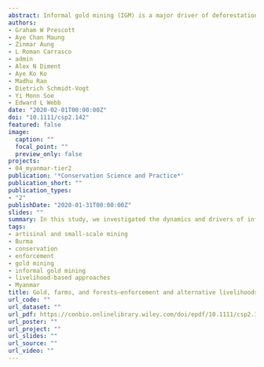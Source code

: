 ```yaml
---
abstract: Informal gold mining (IGM) is a major driver of deforestation and source of global mercury emissions. Policy makers may seek to control the spread of IGM by enforcing rules and/or providing alternative livelihoods. We investigated the dynamics and drivers of IGM in northern Myanmar to shed light on the conditions needed for alternative livelihood and enforcement interventions to succeed. We surveyed 226 respondents who practiced mining and/or farming. We found that mining and agriculture provided complementary livelihoods for many respondents as they met different livelihood needs, and that many of the miners were economic migrants. Livelihood-based interventions based on agriculture/plantations—as currently planned by the regional government—are thus unlikely to provide true substitutes. The willingness of migrant miners to move under different economic circumstances suggests that livelihood-based interventions are unlikely to scale well—mining may simply be displaced to other regions, or new migrants might replace old migrants. We estimated that current enforcement efforts were insufficient and that a much higher level of enforcement—either constant presence of enforcement officials at each informal mining site, or confiscating equipment every month—would be required to make informal mining unprofitable. Enforcement effectiveness was further undermined by corruption in the guise of informal payments to local authorities. Our study is the first to estimate costs that enforcement imposes and the level of enforcement required to deter informal gold mining, and adds to the growing body of evidence that enforcement and alternative livelihood approaches alone are unlikely to deter informal gold mining.
authors:
- Graham W Prescott
- Aye Chan Maung
- Zinmar Aung
- L Roman Carrasco
- admin
- Alex N Diment
- Aye Ko Ko
- Madhu Rao
- Dietrich Schmidt-Vogt
- Yi Monn Soe
- Edward L Webb
date: "2020-02-01T00:00:00Z"
doi: "10.1111/csp2.142"
featured: false
image:
  caption: ""
  focal_point: ""
  preview_only: false
projects:
- 04_myanmar-tier2
publication: '*Conservation Science and Practice*'
publication_short: ""
publication_types:
- "2"
publishDate: "2020-01-31T00:00:00Z"
slides: ""
summary: In this study, we investigated the dynamics and drivers of informal gold mining in Sagaing Region, northern Myanmar to shed light on the conditions needed for alternative livelihood and enforcement interventions to succeed. 
tags:
- artisinal and small-scale mining
- Burma
- conservation
- enforcement
- gold mining
- informal gold mining
- livelihood-based approaches
- Myanmar
title: Gold, farms, and forests—enforcement and alternative livelihoods are unlikely to disincentivize informal gold mining
url_code: ""
url_dataset: ""
url_pdf: https://conbio.onlinelibrary.wiley.com/doi/epdf/10.1111/csp2.142
url_poster: ""
url_project: ""
url_slides: ""
url_source: ""
url_video: ""
---
```

<div data-badge-details="right" data-badge-type="medium-donut" data-doi="10.1111/csp2.142" data-hide-no-mentions="true" class="altmetric-embed"></div>
